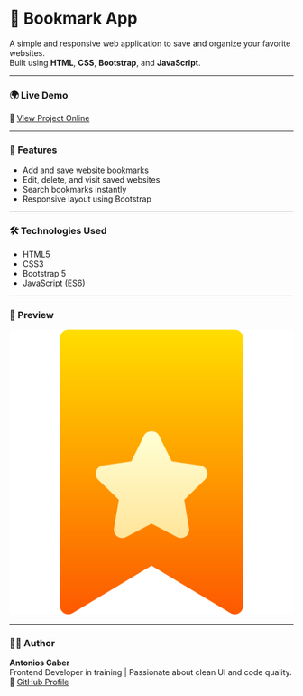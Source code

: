 # 📑 Bookmark App

A simple and responsive web application to save and organize your favorite websites.  
Built using **HTML**, **CSS**, **Bootstrap**, and **JavaScript**.

---

### 🌍 Live Demo  
🔗 [View Project Online](https://antoniosgaber.github.io/bookmark/)

---

### 🧱 Features
- Add and save website bookmarks  
- Edit, delete, and visit saved websites  
- Search bookmarks instantly  
- Responsive layout using Bootstrap  

---

### 🛠️ Technologies Used
- HTML5  
- CSS3  
- Bootstrap 5  
- JavaScript (ES6)  

---

### 📸 Preview
![Bookmark Preview](./img/bookmark.png)

---

### 👨‍💻 Author
**Antonios Gaber**  
Frontend Developer in training | Passionate about clean UI and code quality.  
📧 [GitHub Profile](https://github.com/AntoniosGaber)

